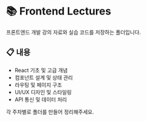 # 📚 Frontend Lectures

프론트엔드 개발 강의 자료와 실습 코드를 저장하는 폴더입니다.

## 📋 내용

- React 기초 및 고급 개념
- 컴포넌트 설계 및 상태 관리
- 라우팅 및 페이지 구조
- UI/UX 디자인 및 스타일링
- API 통신 및 데이터 처리

각 주차별로 폴더를 만들어 정리해주세요.
